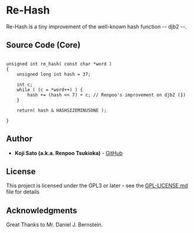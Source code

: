 # Re-Hash

Re-Hash is a tiny improvement of the well-known hash function -- djb2 --.

## Source Code (Core)

```

unsigned int re_hash( const char *word )
{
    unsigned long int hash = 37;

    int c;
    while ( (c = *word++) ) {
        hash += (hash << 7) + c; // Renpoo's improvement on djb2 (1)
    }

    return( hash & HASHSIZEMINUSONE );

}

```


## Author

* **Koji Sato (a.k.a. Renpoo Tsukioka)** - [GitHub](https://github.com/renpoo/)

## License

This project is licensed under the GPL3 or later - see the [GPL-LICENSE.md](GPL-LICENSE.md) file for details

## Acknowledgments

Great Thanks to Mr. Daniel J. Bernstein.

